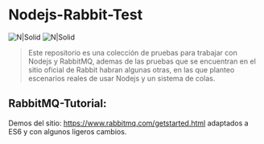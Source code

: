 # Nodejs-Rabbit-Test
![N|Solid](https://www.rabbitmq.com/img/RabbitMQ-logo.svg)
![N|Solid](https://rishabh.io/tech/nodejs/img/nodejs.png)

> Este repositorio es una colección de pruebas para trabajar con Nodejs y RabbitMQ, ademas de las pruebas que se encuentran en el sitio oficial de Rabbit habran algunas otras, en las que planteo escenarios reales de usar Nodejs y un sistema de colas.

## RabbitMQ-Tutorial:
Demos del sitio: https://www.rabbitmq.com/getstarted.html adaptados a ES6 y con algunos ligeros
cambios.

